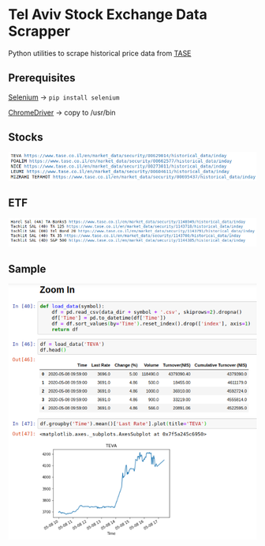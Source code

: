 # Tel Aviv Stock Exchange Data Scrapper
Python utilities to scrape historical price data from [TASE](https://www.tase.co.il/)

## Prerequisites

[Selenium](https://www.selenium.dev/) -> ``` pip install selenium ```

[ChromeDriver](https://chromedriver.chromium.org/) -> copy to /usr/bin

## Stocks

![Stocks](/Pics/Stocks.png)

## ETF

![ETF](/Pics/ETF.png)

## Sample

![Plot](/Pics/Plot.png)
